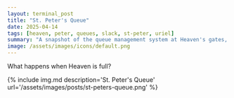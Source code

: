 ```yaml
---
layout: terminal_post
title: "St. Peter's Queue"
date: 2025-04-14
tags: [heaven, peter, queues, slack, st-peter, uriel]
summary: "A snapshot of the queue management system at Heaven's gates, as seen by St. Peter."
image: /assets/images/icons/default.png
---
```


What happens when Heaven is full?

{% include img.md description='St. Peter\'s Queue' url='/assets/images/posts/st-peters-queue.png' %}